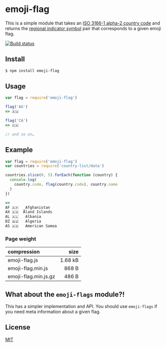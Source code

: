 # emoji-flag

This is a simple module that takes an [ISO 3166-1 alpha-2 country code](https://en.wikipedia.org/wiki/ISO_3166-1_alpha-2#Officially_assigned_code_elements) and returns the [regional indicator symbol](https://en.wikipedia.org/wiki/Regional_Indicator_Symbol) pair that corresponds to a given emoji flag.

[![Build status](https://travis-ci.org/michaelrhodes/emoji-flag.png?branch=master)](https://travis-ci.org/michaelrhodes/emoji-flag)

## Install

```sh
$ npm install emoji-flag
```

## Usage

```js
var flag = require('emoji-flag')

flag('AU')
=> 🇦🇺

flag('CA')
=> 🇨🇦

// and so on…
```

## Example

```js
var flag = require('emoji-flag')
var countries = require('country-list/data')

countries.slice(0, 5).forEach(function (country) {
  console.log(
    country.code, flag(country.code), country.name
  )
})

=>
AF 🇦🇫   Afghanistan
AX 🇦🇽  Åland Islands
AL 🇦🇱   Albania
DZ 🇩🇿   Algeria
AS 🇦🇸   American Samoa
```

### Page weight

| compression          |    size |
| :------------------- | ------: |
| emoji-flag.js        | 1.68 kB |
| emoji-flag.min.js    |   868 B |
| emoji-flag.min.js.gz |   486 B |



## What about the `emoji-flags` module?!

This has a simpler implementation and API. You should use `emoji-flags` if you need meta information about a given flag.

## License

[MIT](http://opensource.org/licenses/MIT)
